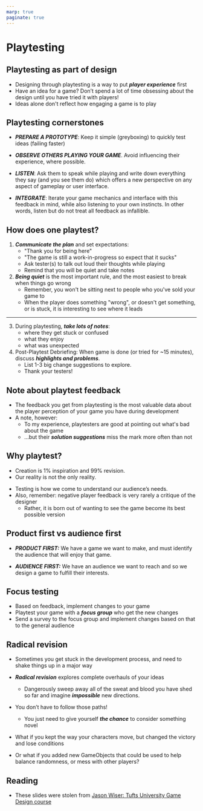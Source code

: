```yaml
---
marp: true
paginate: true
---
```

<!-- headingDivider: 3 -->
<!-- class: default -->

# Playtesting

## Playtesting as part of design

* Designing through playtesting is a way to put ***player experience*** first
* Have an idea for a game? Don’t spend a lot of time obsessing about the design until you have tried it with players!
* Ideas alone don't reflect how engaging a game is to play
## Playtesting cornerstones

* ***PREPARE A PROTOTYPE***: Keep it simple (greyboxing) to quickly test ideas (failing faster)

* ***OBSERVE OTHERS PLAYING YOUR GAME***. Avoid influencing their experience, where possible. 

* ***LISTEN***: Ask them to speak while playing and write down everything they say (and you see them do) which offers a new perspective on any aspect of gameplay or user interface. 

* ***INTEGRATE***: Iterate your game mechanics and interface with this feedback in mind, while also listening to your own instincts. In other words,  listen but do not treat all feedback as infallible. 


## How does one playtest?
<!-- _backgroundColor: Khaki -->

1) ***Communicate the plan*** and set expectations:
     * "Thank you for being here"
     * "The game is still a work-in-progress so expect that it sucks"
     * Ask tester(s) to talk out loud their thoughts while playing
     * Remind that you will be quiet and take notes
2) ***Being quiet*** is the most important rule, and the most easiest to break when things go wrong
     * Remember, you won't be sitting next to people who you've sold your game to
     * When the player does something "wrong", or doesn't get something, or is stuck, it is interesting to see where it leads
---
<!-- _backgroundColor: Khaki -->
3) During playtesting, ***take lots of notes***:
      * where they get stuck or confused
      * what they enjoy
      * what was unexpected
4) Post-Playtest Debriefing: When game is done (or tried for ~15 minutes), discuss ***highlights and problems***.
   * List 1-3 big change suggestions to explore.
   * Thank your testers!

## Note about playtest feedback

* The feedback you get from playtesting is the most valuable data about the player perception of your game you have during development
* A note, however:
  * To my experience, playtesters are good at pointing out what's bad about the game
  * ...but their ***solution suggestions*** miss the mark more often than not

## Why playtest?

* Creation is 1% inspiration and 99% revision.
* Our reality is not the only reality.
<!-- Culture: common modes of consumption, presentation, or interaction. -->
* Testing is how we come to understand our audience’s needs.
* Also, remember: negative player feedback is very rarely a critique of the designer
  * Rather, it is born out of wanting to see the game become its best possible version
## Product first vs audience first

* ***PRODUCT FIRST:*** We have a game we want to make, and must identify the audience that will enjoy that game.
 
* ***AUDIENCE FIRST:*** We have an audience we want to reach and so we design a game to fulfill their interests.

## Focus testing

* Based on feedback, implement changes to your game
* Playtest your game with a ***focus group*** who get the new changes
* Send a survey to the focus group and implement changes based on that to the general audience

## Radical revision

* Sometimes you get stuck in the development process, and need to shake things up in a major way
* ***Radical revision*** explores complete overhauls of your ideas
  * Dangerously sweep away all of the sweat and blood you have shed so far and imagine ***impossible*** new directions.
 
* You don’t have to follow those paths!
  * You just need to give yourself ***the chance*** to consider something novel

* What if you kept the way your characters move, but changed the victory and lose conditions
* Or what if you added new GameObjects that could be used to help balance randomness, or mess with other players?


## Reading

* These slides were stolen from [Jason Wiser: Tufts University Game Design course](http://madwomb.com/tutorials/GameDesign_Tufts.html)